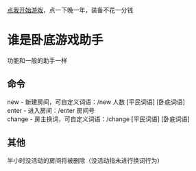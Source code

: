 [点我开始游戏](https://t.me/shuishiwodi_bot)，点一下晚一年，装备不花一分钱

# 谁是卧底游戏助手
功能和一般的助手一样  


## 命令
new - 新建房间，可自定义词语：/new 人数 [平民词语] [卧底词语]  
enter - 进入房间：/enter 房间号  
change - 房主换词，可自定义词语：/change [平民词语] [卧底词语]  

## 其他
半小时没活动的房间将被删除（没活动指未进行换词行为）
